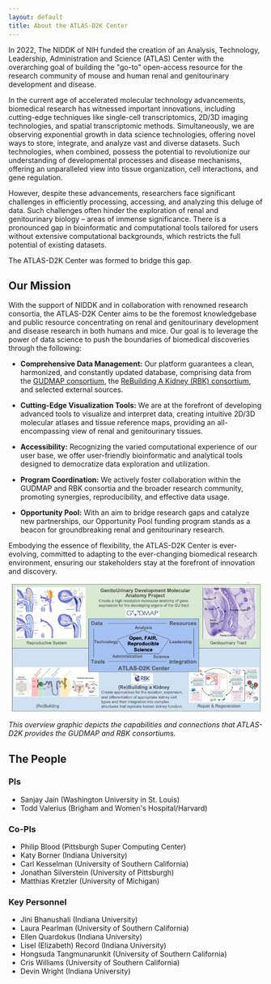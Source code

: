 ```yaml
---
layout: default
title: About the ATLAS-D2K Center
---
```


In 2022, The NIDDK of NIH funded the creation of an Analysis, Technology, Leadership, Administration and Science (ATLAS) Center with the overarching goal of building the "go-to" open-access resource for the research community of mouse and human renal and genitourinary development and disease.

In the current age of accelerated molecular technology advancements, biomedical research has witnessed important innovations, including cutting-edge techniques like single-cell transcriptomics, 2D/3D imaging technologies, and spatial transcriptomic methods. Simultaneously, we are observing exponential growth in data science technologies, offering novel ways to store, integrate, and analyze vast and diverse datasets. Such technologies, when combined, possess the potential to revolutionize our understanding of developmental processes and disease mechanisms, offering an unparalleled view into tissue organization, cell interactions, and gene regulation.

However, despite these advancements, researchers face significant challenges in efficiently processing, accessing, and analyzing this deluge of data. Such challenges often hinder the exploration of renal and genitourinary biology – areas of immense significance. There is a pronounced gap in bioinformatic and computational tools tailored for users without extensive computational backgrounds, which restricts the full potential of existing datasets.

The ATLAS-D2K Center was formed to bridge this gap.

## Our Mission

With the support of NIDDK and in collaboration with renowned research consortia, the ATLAS-D2K Center aims to be the foremost knowledgebase and public resource concentrating on renal and genitourinary development and disease research in both humans and mice. Our goal is to leverage the power of data science to push the boundaries of biomedical discoveries through the following:

- **Comprehensive Data Management:** Our platform guarantees a clean, harmonized, and constantly updated database, comprising data from the [GUDMAP consortium](/gudmap/), the [ReBuilding A Kidney (RBK) consortium](/rebuildingakidney/), and selected external sources.

- **Cutting-Edge Visualization Tools:** We are at the forefront of developing advanced tools to visualize and interpret data, creating intuitive 2D/3D molecular atlases and tissue reference maps, providing an all-encompassing view of renal and genitourinary tissues.

- **Accessibility:** Recognizing the varied computational experience of our user base, we offer user-friendly bioinformatic and analytical tools designed to democratize data exploration and utilization.

- **Program Coordination:** We actively foster collaboration within the GUDMAP and RBK consortia and the broader research community, promoting synergies, reproducibility, and effective data usage.

- **Opportunity Pool:** With an aim to bridge research gaps and catalyze new partnerships, our Opportunity Pool funding program stands as a beacon for groundbreaking renal and genitourinary research.

Embodying the essence of flexibility, the ATLAS-D2K Center is ever-evolving, committed to adapting to the ever-changing biomedical research environment, ensuring our stakeholders stay at the forefront of innovation and discovery.

![Graphic that depicts how ATLAS-D2K connects with RBK and GUDMAP](/assets/img/ATLAS-Overview-Graphic.jpg)

*This overview graphic depicts the capabilities and connections that ATLAS-D2K provides the GUDMAP and RBK consortiums.*

## The People

### PIs

- Sanjay Jain (Washington University in St. Louis)
- Todd Valerius (Brigham and Women's Hospital/Harvard)

### Co-PIs

- Philip Blood (Pittsburgh Super Computing Center)
- Katy Borner (Indiana University)
- Carl Kesselman (University of Southern California)
- Jonathan Silverstein (University of Pittsburgh)
- Matthias Kretzler (University of Michigan)

### Key Personnel

- Jini Bhanushali (Indiana University)
- Laura Pearlman (University of Southern California)
- Ellen Quardokus (Indiana University)
- Lisel (Elizabeth) Record (Indiana University)
- Hongsuda Tangmunarunkit (University of Southern California)
- Cris Williams (University of Southern California)
- Devin Wright (Indiana University)
